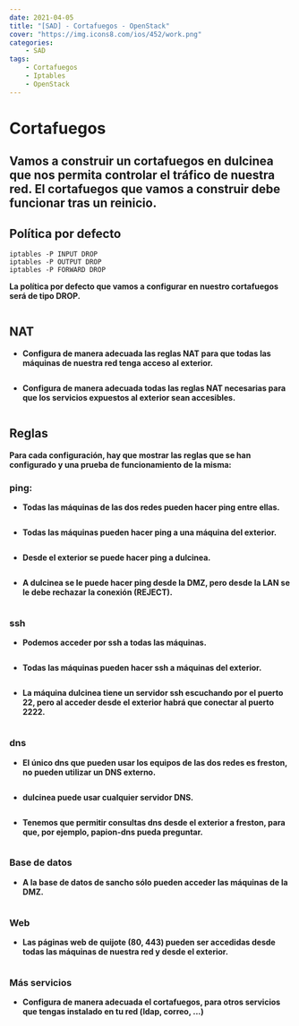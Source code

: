```yaml
---
date: 2021-04-05
title: "[SAD] - Cortafuegos - OpenStack"
cover: "https://img.icons8.com/ios/452/work.png"
categories: 
    - SAD
tags:
    - Cortafuegos
    - Iptables
    - OpenStack
---
```


# Cortafuegos

## Vamos a construir un cortafuegos en dulcinea que nos permita controlar el tráfico de nuestra red. El cortafuegos que vamos a construir debe funcionar tras un reinicio.

## Política por defecto
```shell
iptables -P INPUT DROP
iptables -P OUTPUT DROP
iptables -P FORWARD DROP
```

**La política por defecto que vamos a configurar en nuestro cortafuegos será de tipo DROP.**
```shell

```

## NAT

* **Configura de manera adecuada las reglas NAT para que todas las máquinas de nuestra red tenga acceso al exterior.**
```shell

```

* **Configura de manera adecuada todas las reglas NAT necesarias para que los servicios expuestos al exterior sean accesibles.**
```shell

```

## Reglas

**Para cada configuración, hay que mostrar las reglas que se han configurado y una prueba de funcionamiento de la misma:**

### ping:

* **Todas las máquinas de las dos redes pueden hacer ping entre ellas.**
```shell

```

* **Todas las máquinas pueden hacer ping a una máquina del exterior.**
```shell

```

* **Desde el exterior se puede hacer ping a dulcinea.**
```shell

```

* **A dulcinea se le puede hacer ping desde la DMZ, pero desde la LAN se le debe rechazar la conexión (REJECT).**
```shell

```


### ssh

* **Podemos acceder por ssh a todas las máquinas.**
```shell

```

* **Todas las máquinas pueden hacer ssh a máquinas del exterior.**
```shell

```

* **La máquina dulcinea tiene un servidor ssh escuchando por el puerto 22, pero al acceder desde el exterior habrá que conectar al puerto 2222.**
```shell

```


### dns

* **El único dns que pueden usar los equipos de las dos redes es freston, no pueden utilizar un DNS externo.**
```shell

```

* **dulcinea puede usar cualquier servidor DNS.**
```shell

```

* **Tenemos que permitir consultas dns desde el exterior a freston, para que, por ejemplo, papion-dns pueda preguntar.**
```shell

```


### Base de datos

* **A la base de datos de sancho sólo pueden acceder las máquinas de la DMZ.**
```shell

```


### Web

* **Las páginas web de quijote (80, 443) pueden ser accedidas desde todas las máquinas de nuestra red y desde el exterior.**
```shell

```


### Más servicios

* **Configura de manera adecuada el cortafuegos, para otros servicios que tengas instalado en tu red (ldap, correo, ...)**
```shell

```
